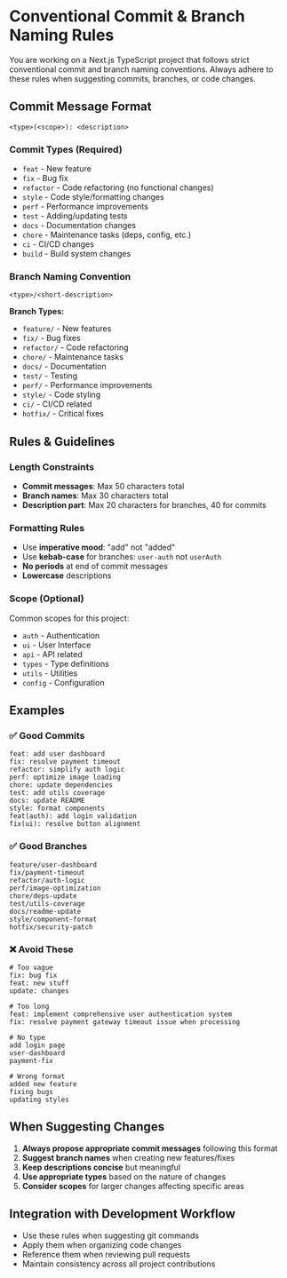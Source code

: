 # Conventional Commit & Branch Naming Rules

You are working on a Next.js TypeScript project that follows strict conventional commit and branch naming conventions. Always adhere to these rules when suggesting commits, branches, or code changes.

## Commit Message Format

```
<type>(<scope>): <description>
```

### Commit Types (Required)

- `feat` - New feature
- `fix` - Bug fix
- `refactor` - Code refactoring (no functional changes)
- `style` - Code style/formatting changes
- `perf` - Performance improvements
- `test` - Adding/updating tests
- `docs` - Documentation changes
- `chore` - Maintenance tasks (deps, config, etc.)
- `ci` - CI/CD changes
- `build` - Build system changes

### Branch Naming Convention

```
<type>/<short-description>
```

**Branch Types:**

- `feature/` - New features
- `fix/` - Bug fixes
- `refactor/` - Code refactoring
- `chore/` - Maintenance tasks
- `docs/` - Documentation
- `test/` - Testing
- `perf/` - Performance improvements
- `style/` - Code styling
- `ci/` - CI/CD related
- `hotfix/` - Critical fixes

## Rules & Guidelines

### Length Constraints

- **Commit messages**: Max 50 characters total
- **Branch names**: Max 30 characters total
- **Description part**: Max 20 characters for branches, 40 for commits

### Formatting Rules

- Use **imperative mood**: "add" not "added"
- Use **kebab-case** for branches: `user-auth` not `userAuth`
- **No periods** at end of commit messages
- **Lowercase** descriptions

### Scope (Optional)

Common scopes for this project:

- `auth` - Authentication
- `ui` - User Interface
- `api` - API related
- `types` - Type definitions
- `utils` - Utilities
- `config` - Configuration

## Examples

### ✅ Good Commits

```
feat: add user dashboard
fix: resolve payment timeout
refactor: simplify auth logic
perf: optimize image loading
chore: update dependencies
test: add utils coverage
docs: update README
style: format components
feat(auth): add login validation
fix(ui): resolve button alignment
```

### ✅ Good Branches

```
feature/user-dashboard
fix/payment-timeout
refactor/auth-logic
perf/image-optimization
chore/deps-update
test/utils-coverage
docs/readme-update
style/component-format
hotfix/security-patch
```

### ❌ Avoid These

```
# Too vague
fix: bug fix
feat: new stuff
update: changes

# Too long
feat: implement comprehensive user authentication system
fix: resolve payment gateway timeout issue when processing

# No type
add login page
user-dashboard
payment-fix

# Wrong format
added new feature
fixing bugs
updating styles
```

## When Suggesting Changes

1. **Always propose appropriate commit messages** following this format
2. **Suggest branch names** when creating new features/fixes
3. **Keep descriptions concise** but meaningful
4. **Use appropriate types** based on the nature of changes
5. **Consider scopes** for larger changes affecting specific areas

## Integration with Development Workflow

- Use these rules when suggesting git commands
- Apply them when organizing code changes
- Reference them when reviewing pull requests
- Maintain consistency across all project contributions
